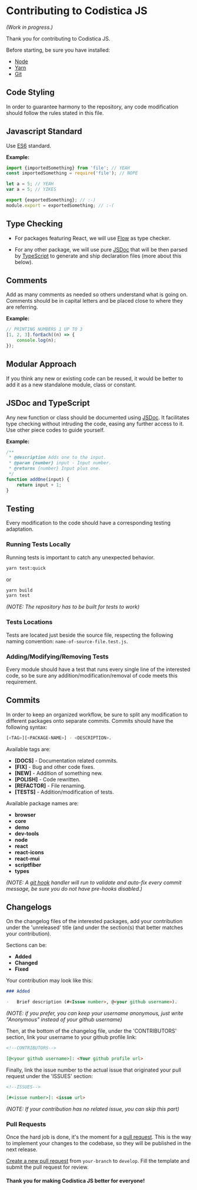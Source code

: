 # Contributing to Codistica JS

_(Work in progress.)_

Thank you for contributing to Codistica JS.

Before starting, be sure you have installed:

-   [Node][node-url]
-   [Yarn][yarn-url]
-   [Git][git-url]

## Code Styling

In order to guarantee harmony to the repository,
any code modification should follow the rules stated in this file.

## Javascript Standard

Use [ES6][es6-url] standard.

**Example:**

```js
import {importedSomething} from 'file'; // YEAH
const importedSomething = require('file'); // NOPE

let a = 5; // YEAH
var a = 5; // YIKES

export {exportedSomething}; // :-)
module.export = exportedSomething; // :-(
```

## Type Checking

-   For packages featuring React, we will use [Flow][flow-url] as type checker.

-   For any other package, we will use pure [JSDoc][jsdoc-url] that will be then parsed by [TypeScript][typescript-url] to generate and ship declaration files (more about this below).

## Comments

Add as many comments as needed so others understand what is going on.
Comments should be in capital letters and be placed close to where they are referring.

**Example:**

```js
// PRINTING NUMBERS 1 UP TO 3
[1, 2, 3].forEach((n) => {
    console.log(n);
});
```

## Modular Approach

If you think any new or existing code can be reused,
it would be better to add it as a new standalone module, class or constant.

## JSDoc and TypeScript

Any new function or class should be documented using [JSDoc][jsdoc-url]. It facilitates type checking without
intruding the code, easing any further access to it.
Use other piece codes to guide yourself.

**Example:**

```js
/**
 * @description Adds one to the input.
 * @param {number} input - Input number.
 * @returns {number} Input plus one.
 */
function addOne(input) {
    return input + 1;
}
```

## Testing

Every modification to the code should have a corresponding testing adaptation.

### Running Tests Locally

Running tests is important to catch any unexpected behavior.

```bash
yarn test:quick
```

or

```bash
yarn build
yarn test
```

_(NOTE: The repository has to be built for tests to work)_

### Tests Locations

Tests are located just beside the source file, respecting the following naming convention: `name-of-source-file.test.js`.

### Adding/Modifying/Removing Tests

Every module should have a test that runs every single line of the interested code, so be sure
any addition/modification/removal of code meets this requirement.

## Commits

In order to keep an organized workflow, be sure to split any modification to different
packages onto separate commits.
Commits should have the following syntax:

```bash
[<TAG>][<PACKAGE-NAME>] - <DESCRIPTION>.
```

Available tags are:

-   **[DOCS]** - Documentation related commits.
-   **[FIX]** - Bug and other code fixes.
-   **[NEW]** - Addition of something new.
-   **[POLISH]** - Code rewritten.
-   **[REFACTOR]** - File renaming.
-   **[TESTS]** - Addition/modification of tests.

Available package names are:

-   **browser**
-   **core**
-   **demo**
-   **dev-tools**
-   **node**
-   **react**
-   **react-icons**
-   **react-mui**
-   **scriptfiber**
-   **types**

_(NOTE: A [git hook][git-hooks-url] handler will run to validate and auto-fix every commit message, be sure you do not have pre-hooks disabled.)_

## Changelogs

On the changelog files of the interested packages,
add your contribution under the
'unreleased' title (and under the section(s) that better matches your contribution).

Sections can be:

-   **Added**
-   **Changed**
-   **Fixed**

Your contribution may look like this:

```md
### Added

-   Brief description (#<Issue number>, @<your github username>).
```

_(NOTE: if you prefer, you can keep your username anonymous, just write
"Anonymous" instead of your github username)_

Then, at the bottom of the changelog file, under the 'CONTRIBUTORS' section,
link your username to your github profile link:

```md
<!--CONTRIBUTORS-->

[@<your github username>]: <Your github profile url>
```

Finally, link the issue number to the actual issue that originated your pull
request under the 'ISSUES' section:

```md
<!--ISSUES-->

[#<issue number>]: <issue url>
```

_(NOTE: If your contribution has no related issue, you can skip this part)_

### Pull Requests

Once the hard job is done, it's the moment for a [pull request][pull-request-url].
This is the way to implement your changes to the codebase, so they will be published in
the next release.

[Create a new pull request][codistica-pr-url] from `your-branch` to `develop`.
Fill the template and submit the pull request for review.

#### Thank you for making Codistica JS better for everyone!

<!--EXTERNAL LINKS-->

[codistica-pr-url]: https://github.com/codistica/codistica-js/pulls
[es6-url]: http://es6-features.org/
[flow-url]: https://flow.org/en/
[typescript-url]: https://www.typescriptlang.org/
[git-url]: https://git-scm.com/
[git-hooks-url]: https://githooks.com/
[jsdoc-url]: https://jsdoc.app/
[node-url]: https://nodejs.org/en/
[pull-request-url]: https://help.github.com/en/github/collaborating-with-issues-and-pull-requests/about-pull-requests
[yarn-url]: https://yarnpkg.com/
